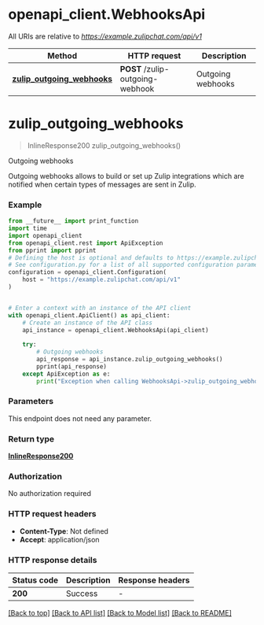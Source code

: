 # openapi_client.WebhooksApi

All URIs are relative to *https://example.zulipchat.com/api/v1*

Method | HTTP request | Description
------------- | ------------- | -------------
[**zulip_outgoing_webhooks**](WebhooksApi.md#zulip_outgoing_webhooks) | **POST** /zulip-outgoing-webhook | Outgoing webhooks


# **zulip_outgoing_webhooks**
> InlineResponse200 zulip_outgoing_webhooks()

Outgoing webhooks

Outgoing webhooks allows to build or set up Zulip integrations which are notified when certain types of messages are sent in Zulip. 

### Example

```python
from __future__ import print_function
import time
import openapi_client
from openapi_client.rest import ApiException
from pprint import pprint
# Defining the host is optional and defaults to https://example.zulipchat.com/api/v1
# See configuration.py for a list of all supported configuration parameters.
configuration = openapi_client.Configuration(
    host = "https://example.zulipchat.com/api/v1"
)


# Enter a context with an instance of the API client
with openapi_client.ApiClient() as api_client:
    # Create an instance of the API class
    api_instance = openapi_client.WebhooksApi(api_client)
    
    try:
        # Outgoing webhooks
        api_response = api_instance.zulip_outgoing_webhooks()
        pprint(api_response)
    except ApiException as e:
        print("Exception when calling WebhooksApi->zulip_outgoing_webhooks: %s\n" % e)
```

### Parameters
This endpoint does not need any parameter.

### Return type

[**InlineResponse200**](InlineResponse200.md)

### Authorization

No authorization required

### HTTP request headers

 - **Content-Type**: Not defined
 - **Accept**: application/json

### HTTP response details
| Status code | Description | Response headers |
|-------------|-------------|------------------|
**200** | Success  |  -  |

[[Back to top]](#) [[Back to API list]](../README.md#documentation-for-api-endpoints) [[Back to Model list]](../README.md#documentation-for-models) [[Back to README]](../README.md)

